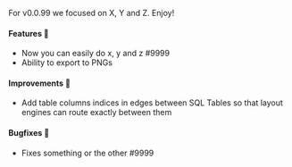 For v0.0.99 we focused on X, Y and Z. Enjoy!

#### Features 💸

- Now you can easily do x, y and z #9999
- Ability to export to PNGs

#### Improvements 🔧

- Add table columns indices in edges between SQL Tables so that layout engines can route exactly between them

#### Bugfixes 🔴

- Fixes something or the other #9999
